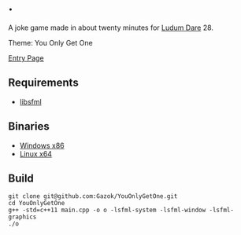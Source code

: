 .
=

A joke game made in about twenty minutes for [Ludum Dare](http://ludumdare.com)
28.

Theme: You Only Get One

[Entry Page](http://www.ludumdare.com/compo/ludum-dare-28/?action=preview&uid=32067)

Requirements
------------

* [libsfml](http://sfml-dev.org)

Binaries
--------

* [Windows x86](https://jamiebayne.co.uk/games/'/'.zip)
* [Linux x64](https://jamiebayne.co.uk/games/'/'.tar.gz)

Build
-----

    git clone git@github.com:Gazok/YouOnlyGetOne.git
    cd YouOnlyGetOne
    g++ -std=c++11 main.cpp -o o -lsfml-system -lsfml-window -lsfml-graphics
    ./o
